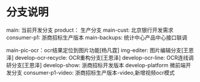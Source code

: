 # 分支说明
main: 当前开发分支
product： 生产分支
main-cust: 北京银行开发需求
consumer-p1: 浙商招标生产版本
main-backups: 统计中心产品中心接口联调

main-pic-ocr：ocr结果定位到图片功能[杨凡霆]
img-editer:  图片编辑分支[王恩泽]
develop-ocr-recycle:  OCR重构分支[王恩泽]
develop-ocr-line:  OCR连线调研分支[王恩泽]
develop-show: 浙商招标开发版本
develop-platform 微前端开发分支
consumer-p1-video: 浙商招标生产版本-video,新增视频ocr模式
